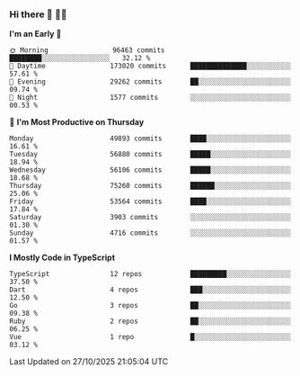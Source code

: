 ### Hi there 👋 🧑‍💻



<!--START_SECTION:waka-->
**I'm an Early 🐤** 

```text
🌞 Morning                96463 commits       ████████░░░░░░░░░░░░░░░░░   32.12 % 
🌆 Daytime                173020 commits      ██████████████░░░░░░░░░░░   57.61 % 
🌃 Evening                29262 commits       ██░░░░░░░░░░░░░░░░░░░░░░░   09.74 % 
🌙 Night                  1577 commits        ░░░░░░░░░░░░░░░░░░░░░░░░░   00.53 % 
```
📅 **I'm Most Productive on Thursday** 

```text
Monday                   49893 commits       ████░░░░░░░░░░░░░░░░░░░░░   16.61 % 
Tuesday                  56880 commits       █████░░░░░░░░░░░░░░░░░░░░   18.94 % 
Wednesday                56106 commits       █████░░░░░░░░░░░░░░░░░░░░   18.68 % 
Thursday                 75260 commits       ██████░░░░░░░░░░░░░░░░░░░   25.06 % 
Friday                   53564 commits       ████░░░░░░░░░░░░░░░░░░░░░   17.84 % 
Saturday                 3903 commits        ░░░░░░░░░░░░░░░░░░░░░░░░░   01.30 % 
Sunday                   4716 commits        ░░░░░░░░░░░░░░░░░░░░░░░░░   01.57 % 
```


**I Mostly Code in TypeScript** 

```text
TypeScript               12 repos            █████████░░░░░░░░░░░░░░░░   37.50 % 
Dart                     4 repos             ███░░░░░░░░░░░░░░░░░░░░░░   12.50 % 
Go                       3 repos             ██░░░░░░░░░░░░░░░░░░░░░░░   09.38 % 
Ruby                     2 repos             ██░░░░░░░░░░░░░░░░░░░░░░░   06.25 % 
Vue                      1 repo              █░░░░░░░░░░░░░░░░░░░░░░░░   03.12 % 
```




 Last Updated on 27/10/2025 21:05:04 UTC
<!--END_SECTION:waka-->


